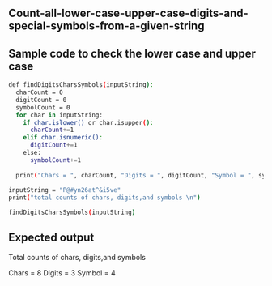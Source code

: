 ## Count-all-lower-case-upper-case-digits-and-special-symbols-from-a-given-string
## Sample code to check the lower case and upper case
```sh
def findDigitsCharsSymbols(inputString):
  charCount = 0
  digitCount = 0
  symbolCount = 0
  for char in inputString:
    if char.islower() or char.isupper():
      charCount+=1
    elif char.isnumeric():
      digitCount+=1
    else:
      symbolCount+=1
      
  print("Chars = ", charCount, "Digits = ", digitCount, "Symbol = ", symbolCount)
      
inputString = "P@#yn26at^&i5ve"
print("total counts of chars, digits,and symbols \n")

findDigitsCharsSymbols(inputString)
```
## Expected output
Total counts of chars, digits,and symbols 

Chars = 8 
Digits = 3 
Symbol = 4
